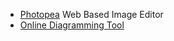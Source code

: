  - [Photopea](https://www.photopea.com/) Web Based Image Editor
 - [Online Diagramming Tool](https://app.diagrams.net/)

